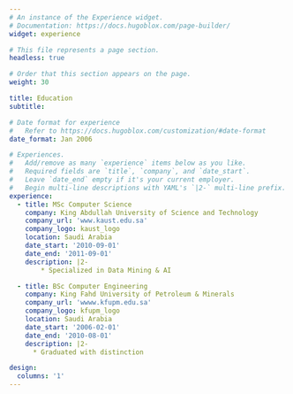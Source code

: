 ```yaml
---
# An instance of the Experience widget.
# Documentation: https://docs.hugoblox.com/page-builder/
widget: experience

# This file represents a page section.
headless: true

# Order that this section appears on the page.
weight: 30

title: Education
subtitle:

# Date format for experience
#   Refer to https://docs.hugoblox.com/customization/#date-format
date_format: Jan 2006

# Experiences.
#   Add/remove as many `experience` items below as you like.
#   Required fields are `title`, `company`, and `date_start`.
#   Leave `date_end` empty if it's your current employer.
#   Begin multi-line descriptions with YAML's `|2-` multi-line prefix.
experience:
  - title: MSc Computer Science
    company: King Abdullah University of Science and Technology
    company_url: 'www.kaust.edu.sa'
    company_logo: kaust_logo
    location: Saudi Arabia
    date_start: '2010-09-01'
    date_end: '2011-09-01'
    description: |2-
        * Specialized in Data Mining & AI 

  - title: BSc Computer Engineering
    company: King Fahd University of Petroleum & Minerals
    company_url: 'wwww.kfupm.edu.sa'
    company_logo: kfupm_logo
    location: Saudi Arabia
    date_start: '2006-02-01'
    date_end: '2010-08-01'
    description: |2-
      * Graduated with distinction

design:
  columns: '1'
---
```

